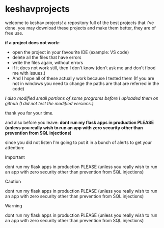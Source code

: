 # keshavprojects

welcome to keshav projects! a repository full of the best projects that i've done.
you may download these projects and make them better, they are of free use.

**if a project does not work:**

- open the project in your favourite IDE (example: VS code)
- delete all the files that have errors
- write the files again, without errors
- if it does not work still, then I don't know (don't ask me and don't flood me with issues.)
- And I hope all of these actually work because I tested them
  (If you are not in windows you need to change the paths are that are referred in the code)

*I also modified small portions of some programs before I uploaded them on github (I did not test the modified versions.)*

thank you for your time.

and also before you leave:
**dont run my flask apps in production PLEASE (unless you really wish to run an app with zero security other than prevention from SQL injections)**

since you did not listen I'm going to put it in a bunch of alerts to get your attention:

> [!IMPORTANT]
> dont run my flask apps in production PLEASE (unless you really wish to run an app with zero security other than prevention from SQL injections)

> [!CAUTION]
> dont run my flask apps in production PLEASE (unless you really wish to run an app with zero security other than prevention from SQL injections)

> [!WARNING]
> dont run my flask apps in production PLEASE (unless you really wish to run an app with zero security other than prevention from SQL injections)
